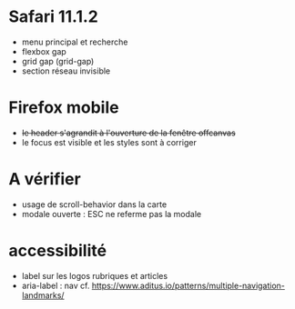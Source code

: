 # Safari 11.1.2
- menu principal et recherche
- flexbox gap
- grid gap (grid-gap)
- section réseau invisible

# Firefox mobile
- ~~le header s'agrandit à l'ouverture de la fenêtre offcanvas~~
- le focus est visible et les styles sont à corriger

# A vérifier
- usage de scroll-behavior dans la carte
- modale ouverte : ESC ne referme pas la modale


# accessibilité
- label sur les logos rubriques et articles
- aria-label : nav cf. <https://www.aditus.io/patterns/multiple-navigation-landmarks/>

